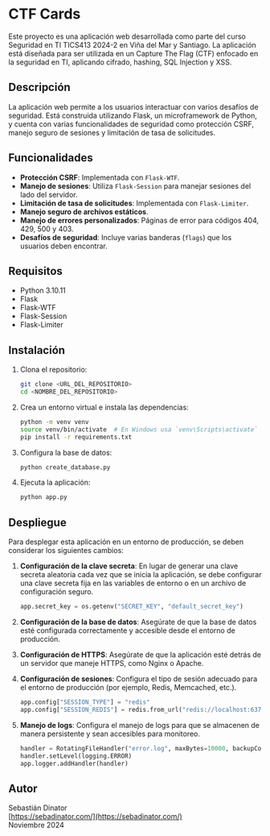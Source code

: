 # CTF Cards

Este proyecto es una aplicación web desarrollada como parte del curso Seguridad en TI TICS413 2024-2 en Viña del Mar y Santiago. La aplicación está diseñada para ser utilizada en un Capture The Flag (CTF) enfocado en la seguridad en TI, aplicando cifrado, hashing, SQL Injection y XSS.

## Descripción

La aplicación web permite a los usuarios interactuar con varios desafíos de seguridad. Está construida utilizando Flask, un microframework de Python, y cuenta con varias funcionalidades de seguridad como protección CSRF, manejo seguro de sesiones y limitación de tasa de solicitudes.

## Funcionalidades

- **Protección CSRF**: Implementada con `Flask-WTF`.
- **Manejo de sesiones**: Utiliza `Flask-Session` para manejar sesiones del lado del servidor.
- **Limitación de tasa de solicitudes**: Implementada con `Flask-Limiter`.
- **Manejo seguro de archivos estáticos**.
- **Manejo de errores personalizados**: Páginas de error para códigos 404, 429, 500 y 403.
- **Desafíos de seguridad**: Incluye varias banderas (`flags`) que los usuarios deben encontrar.

## Requisitos

- Python 3.10.11
- Flask
- Flask-WTF
- Flask-Session
- Flask-Limiter

## Instalación

1. Clona el repositorio:
    ```sh
    git clone <URL_DEL_REPOSITORIO>
    cd <NOMBRE_DEL_REPOSITORIO>
    ```

2. Crea un entorno virtual e instala las dependencias:
    ```sh
    python -m venv venv
    source venv/bin/activate  # En Windows usa `venv\Scripts\activate`
    pip install -r requirements.txt
    ```

3. Configura la base de datos:
    ```sh
    python create_database.py
    ```

4. Ejecuta la aplicación:
    ```sh
    python app.py
    ```

## Despliegue

Para desplegar esta aplicación en un entorno de producción, se deben considerar los siguientes cambios:

1. **Configuración de la clave secreta**: En lugar de generar una clave secreta aleatoria cada vez que se inicia la aplicación, se debe configurar una clave secreta fija en las variables de entorno o en un archivo de configuración seguro.
    ```py
    app.secret_key = os.getenv("SECRET_KEY", "default_secret_key")
    ```

2. **Configuración de la base de datos**: Asegúrate de que la base de datos esté configurada correctamente y accesible desde el entorno de producción.

3. **Configuración de HTTPS**: Asegúrate de que la aplicación esté detrás de un servidor que maneje HTTPS, como Nginx o Apache.

4. **Configuración de sesiones**: Configura el tipo de sesión adecuado para el entorno de producción (por ejemplo, Redis, Memcached, etc.).
    ```py
    app.config["SESSION_TYPE"] = "redis"
    app.config["SESSION_REDIS"] = redis.from_url("redis://localhost:6379")
    ```

5. **Manejo de logs**: Configura el manejo de logs para que se almacenen de manera persistente y sean accesibles para monitoreo.
    ```py
    handler = RotatingFileHandler("error.log", maxBytes=10000, backupCount=1)
    handler.setLevel(logging.ERROR)
    app.logger.addHandler(handler)
    ```

## Autor

Sebastián Dinator  
[https://sebadinator.com/](https://sebadinator.com/)  
Noviembre 2024